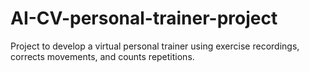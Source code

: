 # AI-CV-personal-trainer-project
 Project to develop a virtual personal trainer using exercise recordings, corrects movements, and counts repetitions.
